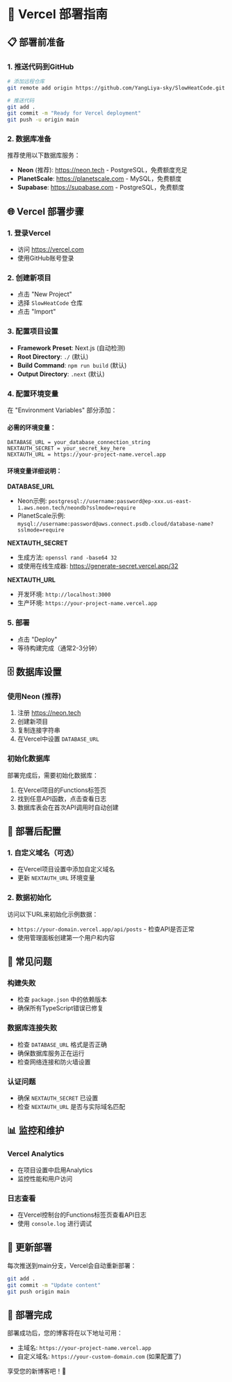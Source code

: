 # 🚀 Vercel 部署指南

## 📋 部署前准备

### 1. 推送代码到GitHub
```bash
# 添加远程仓库
git remote add origin https://github.com/YangLiya-sky/SlowHeatCode.git

# 推送代码
git add .
git commit -m "Ready for Vercel deployment"
git push -u origin main
```

### 2. 数据库准备
推荐使用以下数据库服务：
- **Neon** (推荐): https://neon.tech - PostgreSQL，免费额度充足
- **PlanetScale**: https://planetscale.com - MySQL，免费额度
- **Supabase**: https://supabase.com - PostgreSQL，免费额度

## 🌐 Vercel 部署步骤

### 1. 登录Vercel
- 访问 https://vercel.com
- 使用GitHub账号登录

### 2. 创建新项目
- 点击 "New Project"
- 选择 `SlowHeatCode` 仓库
- 点击 "Import"

### 3. 配置项目设置
- **Framework Preset**: Next.js (自动检测)
- **Root Directory**: `./` (默认)
- **Build Command**: `npm run build` (默认)
- **Output Directory**: `.next` (默认)

### 4. 配置环境变量
在 "Environment Variables" 部分添加：

#### 必需的环境变量：
```
DATABASE_URL = your_database_connection_string
NEXTAUTH_SECRET = your_secret_key_here
NEXTAUTH_URL = https://your-project-name.vercel.app
```

#### 环境变量详细说明：

**DATABASE_URL**
- Neon示例: `postgresql://username:password@ep-xxx.us-east-1.aws.neon.tech/neondb?sslmode=require`
- PlanetScale示例: `mysql://username:password@aws.connect.psdb.cloud/database-name?sslmode=require`

**NEXTAUTH_SECRET**
- 生成方法: `openssl rand -base64 32`
- 或使用在线生成器: https://generate-secret.vercel.app/32

**NEXTAUTH_URL**
- 开发环境: `http://localhost:3000`
- 生产环境: `https://your-project-name.vercel.app`

### 5. 部署
- 点击 "Deploy"
- 等待构建完成（通常2-3分钟）

## 🗄️ 数据库设置

### 使用Neon (推荐)
1. 注册 https://neon.tech
2. 创建新项目
3. 复制连接字符串
4. 在Vercel中设置 `DATABASE_URL`

### 初始化数据库
部署完成后，需要初始化数据库：
1. 在Vercel项目的Functions标签页
2. 找到任意API函数，点击查看日志
3. 数据库表会在首次API调用时自动创建

## 🔧 部署后配置

### 1. 自定义域名（可选）
- 在Vercel项目设置中添加自定义域名
- 更新 `NEXTAUTH_URL` 环境变量

### 2. 数据初始化
访问以下URL来初始化示例数据：
- `https://your-domain.vercel.app/api/posts` - 检查API是否正常
- 使用管理面板创建第一个用户和内容

## 🚨 常见问题

### 构建失败
- 检查 `package.json` 中的依赖版本
- 确保所有TypeScript错误已修复

### 数据库连接失败
- 检查 `DATABASE_URL` 格式是否正确
- 确保数据库服务正在运行
- 检查网络连接和防火墙设置

### 认证问题
- 确保 `NEXTAUTH_SECRET` 已设置
- 检查 `NEXTAUTH_URL` 是否与实际域名匹配

## 📊 监控和维护

### Vercel Analytics
- 在项目设置中启用Analytics
- 监控性能和用户访问

### 日志查看
- 在Vercel控制台的Functions标签页查看API日志
- 使用 `console.log` 进行调试

## 🔄 更新部署

每次推送到main分支，Vercel会自动重新部署：
```bash
git add .
git commit -m "Update content"
git push origin main
```

## 🎉 部署完成

部署成功后，您的博客将在以下地址可用：
- 主域名: `https://your-project-name.vercel.app`
- 自定义域名: `https://your-custom-domain.com` (如果配置了)

享受您的新博客吧！🎊
